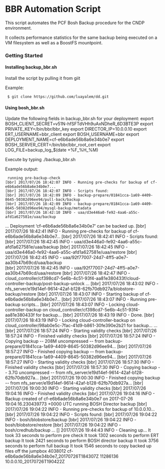 # BBR Automation Script 

This script automates the PCF Bosh Backup procedure for the CNDP environment.

It collects performance statistics for the same backup being executed on a VM filesystem as well as a BoostFS mountpoint.

### Getting Started

#### Installing backup_bbr.sh

Install the script by pulling it from giit

Example:

     $ git clone https://github.com/luayalem/dd.git
     
     
#### Using bosh_bbr.sh

Update the following fields in backup_bbr.sh for your deployment:
    export BOSH_CLIENT_SECRET=v51N-hfSFTdVHh9uAxNDheR_6D3BTE3P
    export PRIVATE_KEY=/bin/bbr/bbr_key
    export DIRECTOR_IP=10.0.0.10
    export ERT_USERNAME=bbr_client
    export BOSH_USERNAME=bbr
    export DEPLOYMENT_NAME=cf-e6b6ade56b8a6e34b0e7
    export BOSH_SERVER_CERT=/bin/bbr/bbr_root_cert
    export LOG_FILE=backup_log_$(date +%F_%H_%M)

Execute by typing ./backup_bbr.sh

Example output:

     running pre-backup-check
    [bbr] 2017/07/26 18:42:07 INFO - Running pre-checks for backup of cf-e6b6ade56b8a6e34b0e7...
    [bbr] 2017/07/26 18:42:07 INFO - Scripts found:
    [bbr] 2017/07/26 18:42:09 INFO - backup-prepare/01841cca-1a69-4409-8645-50382d96ee94/pull-back/backup
    [bbr] 2017/07/26 18:42:09 INFO - backup-prepare/01841cca-1a69-4409-8645-50382d96ee94/mysql-backup/metadata
    [bbr] 2017/07/26 18:42:10 INFO - uaa/d3e446a0-fe92-4aa6-a55c-afd1a627581e/uaa/backup
...
    Deployment ‘cf-e6b6ade56b8a6e34b0e7’ can be backed up.
    [bbr] 2017/07/26 18:42:41 INFO - Running pre-checks for backup of cf-e6b6ade56b8a6e34b0e7...
    [bbr] 2017/07/26 18:42:41 INFO - Scripts found:
    [bbr] 2017/07/26 18:42:45 INFO - uaa/d3e446a0-fe92-4aa6-a55c-afd1a627581e/uaa/backup
    [bbr] 2017/07/26 18:42:45 INFO - uaa/d3e446a0-fe92-4aa6-a55c-afd1a627581e/uaa/restore
    [bbr] 2017/07/26 18:42:45 INFO - uaa/92f77007-24d7-4ff5-a0e7-aa30b47b69cd/uaa/backup    
    [bbr] 2017/07/26 18:42:45 INFO - uaa/92f77007-24d7-4ff5-a0e7-aa30b47b69cd/uaa/restore
    [bbr] 2017/07/26 18:42:47 INFO - cloud_controller/cf398cd7-5e6b-4c51-93f4-aa81e380433f/cloud-controller-backup/post-backup-unlock
...
    [bbr] 2017/07/26 18:43:02 INFO - nfs_server/e19d14ef-9614-42af-b128-62fb70db927a/blobstore-backup/restore
    [bbr] 2017/07/26 18:43:07 INFO - Starting backup of cf-e6b6ade56b8a6e34b0e7...
    [bbr] 2017/07/26 18:43:07 INFO - Running pre-backup scripts...
    [bbr] 2017/07/26 18:43:07 INFO - Locking cloud-controller-backup on cloud_controller/cf398cd7-5e6b-4c51-93f4-aa81e380433f for backup...
    [bbr] 2017/07/26 18:43:19 INFO - Done.
    [bbr] 2017/07/26 18:43:19 INFO - Locking cloud-controller-backup on cloud_controller/98ab0e5c-7fac-41d9-b861-30fe390e2b21 for backup...
...
    [bbr] 2017/07/26 18:57:24 INFO - Starting validity checks
    [bbr] 2017/07/26 18:57:24 INFO - Finished validity checks
    [bbr] 2017/07/26 18:57:24 INFO - Copying backup -- 208M uncompressed -- from backup-prepare/01841cca-1a69-4409-8645-50382d96ee94...
    [bbr] 2017/07/26 18:57:27 INFO - Finished copying backup -- from backup-prepare/01841cca-1a69-4409-8645-50382d96ee94...
    [bbr] 2017/07/26 18:57:27 INFO - Starting validity checks
    [bbr] 2017/07/26 18:57:30 INFO - Finished validity checks
    [bbr] 2017/07/26 18:57:30 INFO - Copying backup -- 3.7G uncompressed -- from nfs_server/e19d14ef-9614-42af-b128-62fb70db927a...
    [bbr] 2017/07/26 19:00:30 INFO - Finished copying backup -- from nfs_server/e19d14ef-9614-42af-b128-62fb70db927a...
    [bbr] 2017/07/26 19:00:30 INFO - Starting validity checks
    [bbr] 2017/07/26 19:04:16 INFO - Finished validity checks
    [bbr] 2017/07/26 19:04:16 INFO - Backup created of cf-e6b6ade56b8a6e34b0e7 on 2017-07-26 19:04:16.230439773 +0000 UTC
running BOSH Director backup
    [bbr] 2017/07/26 19:04:22 INFO - Running pre-checks for backup of 10.0.0.10...
    [bbr] 2017/07/26 19:04:22 INFO - Scripts found:
    [bbr] 2017/07/26 19:04:22 INFO - bosh/blobstore/backup
    [bbr] 2017/07/26 19:04:22 INFO - bosh/blobstore/restore
    [bbr] 2017/07/26 19:04:22 INFO - bosh/credhub/backup
...
    [] 2017/07/26 19:44:43 INFO - Cleaning up...
    It took 33 seconds to perform pre check
    It took 1302 seconds to perform ERT backup
    It took 2421 seconds to perform BOSH director backup
    It took 3756 seconds to perform full backup
    It took 1546 seconds to copy backed up files off the jumpbox
    4038012 cf-e6b6ade56b8a6e34b0e7_20170726T184307Z
    11286136    10.0.0.10_20170726T190422Z
